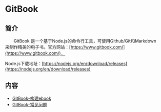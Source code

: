 # GitBook

## 简介
&#8195;&#8195;GitBook 是一个基于Node.js的命令行工具，可使用Github/Git和Markdown来制作精美的电子书。官方网站：[https://www.gitbook.com/](https://www.gitbook.com/)。

Node.js下载地址：[https://nodejs.org/en/download/releases](https://nodejs.org/en/download/releases)

## 内容
- [GitBook-构建ebook](https://gitbook.big1000.com/10-Git/05-GitBook/01-GitBook-%E6%9E%84%E5%BB%BAebook.html)
- [GitBook-常见问题](https://gitbook.big1000.com/10-Git/05-GitBook/05-GitBook-%E5%B8%B8%E8%A7%81%E9%97%AE%E9%A2%98.html)

